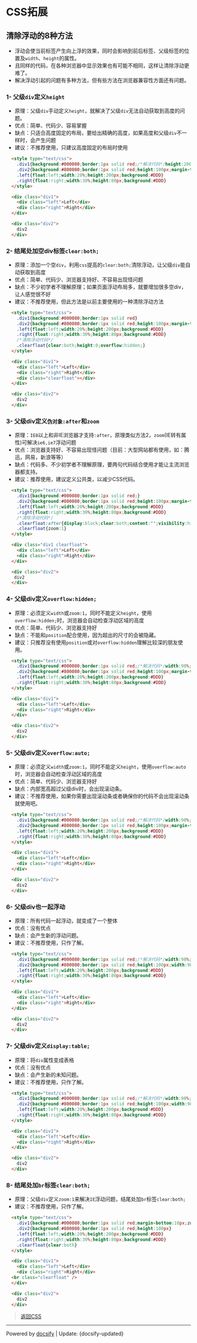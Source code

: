 # CSS拓展

## 清除浮动的8种方法
* 浮动会使当前标签产生向上浮的效果，同时会影响到前后标签、父级标签的位置及`width`、`height`的属性。
* 且同样的代码，在各种浏览器中显示效果也有可能不相同，这样让清除浮动更难了。
* 解决浮动引起的问题有多种方法，但有些方法在浏览器兼容性方面还有问题。 

### 1- 父级`div`定义`height`
- 原理：父级`div`手动定义`height`，就解决了父级`div`无法自动获取到高度的问题。 
- 优点：简单、代码少、容易掌握 
- 缺点：只适合高度固定的布局，要给出精确的高度，如果高度和父级`div`不一样时，会产生问题 
- 建议：不推荐使用，只建议高度固定的布局时使用 

```html
  <style type="text/css"> 
    .div1{background:#000080;border:1px solid red;/*解决代码*/height:200px;} 
    .div2{background:#800080;border:1px solid red;height:100px;margin-top:10px} 
    .left{float:left;width:20%;height:200px;background:#DDD} 
    .right{float:right;width:30%;height:80px;background:#DDD} 
  </style> 

  <div class="div1"> 
    <div class="left">Left</div> 
    <div class="right">Right</div> 
  </div>

  <div class="div2"> 
    div2 
  </div> 
```


### 2- 结尾处加空div标签`clear:both;`
- 原理：添加一个空`div`，利用`css`提高的`clear:both;`清除浮动，让父级`div`能自动获取到高度 
- 优点：简单、代码少、浏览器支持好、不容易出现怪问题 
- 缺点：不少初学者不理解原理；如果页面浮动布局多，就要增加很多空div，让人感觉很不好 
- 建议：不推荐使用，但此方法是以前主要使用的一种清除浮动方法 

```html
  <style type="text/css"> 
    .div1{background:#000080;border:1px solid red} 
    .div2{background:#800080;border:1px solid red;height:100px;margin-top:10px} 
    .left{float:left;width:20%;height:200px;background:#DDD} 
    .right{float:right;width:30%;height:80px;background:#DDD} 
    /*清除浮动代码*/ 
    .clearfloat{clear:both;height:0;overflow:hidden;} 
  </style> 

  <div class="div1"> 
    <div class="left">Left</div> 
    <div class="right">Right</div> 
    <div class="clearfloat"></div> 
  </div> 

  <div class="div2"> 
    div2 
  </div>
```


### 3- 父级div定义`伪对象:after`和`zoom`
- 原理：`IE8`以上和非IE浏览器才支持`:after`，原理类似方法2，`zoom`(IE转有属性)可解决`ie6,ie7`浮动问题 
- 优点：浏览器支持好、不容易出现怪问题（目前：大型网站都有使用，如：腾迅，网易，新浪等等） 
- 缺点：代码多、不少初学者不理解原理，要两句代码结合使用才能让主流浏览器都支持。 
- 建议：推荐使用，建议定义公共类，以减少CSS代码。 

```html
  <style type="text/css"> 
    .div1{background:#000080;border:1px solid red;} 
    .div2{background:#800080;border:1px solid red;height:100px;margin-top:10px} 
    .left{float:left;width:20%;height:200px;background:#DDD} 
    .right{float:right;width:30%;height:80px;background:#DDD} 
    /*清除浮动代码*/ 
    .clearfloat:after{display:block;clear:both;content:"";visibility:hidden;height:0;overflow:hidden;} 
    .clearfloat{zoom:1} 
  </style> 

  <div class="div1 clearfloat"> 
    <div class="left">Left</div> 
    <div class="right">Right</div> 
  </div> 

  <div class="div2"> 
   div2 
  </div> 
```


### 4- 父级div定义`overflow:hidden;`
- 原理：必须定义`width`或`zoom:1`，同时不能定义`height`，使用`overflow:hidden;`时，浏览器会自动检查浮动区域的高度 
- 优点：简单、代码少、浏览器支持好 
- 缺点：不能和`position`配合使用，因为超出的尺寸的会被隐藏。 
- 建议：只推荐没有使用`position`或对`overflow:hidden`理解比较深的朋友使用。 

```html
  <style type="text/css"> 
    .div1{background:#000080;border:1px solid red;/*解决代码*/width:98%;overflow:hidden} 
    .div2{background:#800080;border:1px solid red;height:100px;margin-top:10px;width:98%} 
    .left{float:left;width:20%;height:200px;background:#DDD} 
    .right{float:right;width:30%;height:80px;background:#DDD} 
  </style> 

  <div class="div1"> 
    <div class="left">Left</div> 
    <div class="right">Right</div> 
  </div> 

  <div class="div2"> 
    div2 
  </div> 
```


### 5- 父级div定义`overflow:auto;`
- 原理：必须定义`width`或`zoom:1`，同时不能定义`height`，使用`overflow:auto`时，浏览器会自动检查浮动区域的高度 
- 优点：简单、代码少、浏览器支持好 
- 缺点：内部宽高超过父级div时，会出现滚动条。 
- 建议：不推荐使用，如果你需要出现滚动条或者确保你的代码不会出现滚动条就使用吧。 

```html
  <style type="text/css"> 
    .div1{background:#000080;border:1px solid red;/*解决代码*/width:98%;overflow:auto} 
    .div2{background:#800080;border:1px solid red;height:100px;margin-top:10px;width:98%} 
    .left{float:left;width:20%;height:200px;background:#DDD} 
    .right{float:right;width:30%;height:80px;background:#DDD} 
  </style> 

  <div class="div1"> 
    <div class="left">Left</div> 
    <div class="right">Right</div> 
  </div> 

  <div class="div2"> 
    div2 
  </div> 
```


### 6- 父级div也一起浮动
- 原理：所有代码一起浮动，就变成了一个整体 
- 优点：没有优点 
- 缺点：会产生新的浮动问题。 
- 建议：不推荐使用，只作了解。 

```html
  <style type="text/css"> 
    .div1{background:#000080;border:1px solid red;/*解决代码*/width:98%;margin-bottom:10px;float:left} 
    .div2{background:#800080;border:1px solid red;height:100px;width:98%;/*解决代码*/clear:both} 
    .left{float:left;width:20%;height:200px;background:#DDD} 
    .right{float:right;width:30%;height:80px;background:#DDD} 
  </style> 

  <div class="div1"> 
    <div class="left">Left</div> 
    <div class="right">Right</div> 
  </div> 

  <div class="div2"> 
    div2 
  </div> 
```


### 7- 父级div定义`display:table;`
- 原理：将`div`属性变成表格 
- 优点：没有优点 
- 缺点：会产生新的未知问题。 
- 建议：不推荐使用，只作了解。 

```html
  <style type="text/css"> 
    .div1{background:#000080;border:1px solid red;/*解决代码*/width:98%;display:table;margin-bottom:10px;} 
    .div2{background:#800080;border:1px solid red;height:100px;width:98%;} 
    .left{float:left;width:20%;height:200px;background:#DDD} 
    .right{float:right;width:30%;height:80px;background:#DDD} 
  </style> 

  <div class="div1"> 
    <div class="left">Left</div> 
    <div class="right">Right</div> 
  </div> 

  <div class="div2"> 
    div2 
  </div> 
```


### 8- 结尾处加`br`标签`clear:both;`
- 原理：父级`div`定义`zoom:1`来解决`IE`浮动问题，结尾处加`br`标签`clear:both;`
- 建议：不推荐使用，只作了解。

```html
  <style type="text/css"> 
    .div1{background:#000080;border:1px solid red;margin-bottom:10px;zoom:1} 
    .div2{background:#800080;border:1px solid red;height:100px} 
    .left{float:left;width:20%;height:200px;background:#DDD} 
    .right{float:right;width:30%;height:80px;background:#DDD} 
    .clearfloat{clear:both} 
  </style> 

  <div class="div1"> 
    <div class="left">Left</div> 
    <div class="right">Right</div> 
  <br class="clearfloat" /> 
  </div> 

  <div class="div2"> 
    div2 
  </div> 
```

> [返回CSS](/base/css/)

<hr>
<!-- 更新日期 -->

Powered by [docsify](https://docsify.js.org/) <span>|</span>
Update: {docsify-updated} 
